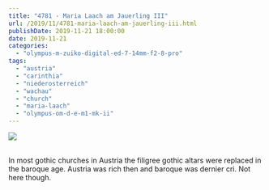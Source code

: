 ```yaml
---
title: "4781 - Maria Laach am Jauerling III"
url: /2019/11/4781-maria-laach-am-jauerling-iii.html
publishDate: 2019-11-21 18:00:00
date: 2019-11-21
categories: 
  - "olympus-m-zuiko-digital-ed-7-14mm-f2-8-pro"
tags: 
  - "austria"
  - "carinthia"
  - "niederosterreich"
  - "wachau"
  - "church"
  - "maria-laach"
  - "olympus-om-d-e-m1-mk-ii"
---
```

<div class="container">
<div class="center"><a target="_blank" href="https://d25zfm9zpd7gm5.cloudfront.net/1200x1200/2018/20180501_113153_lr.jpg"><img class="webfeedsFeaturedVisual" src="https://d25zfm9zpd7gm5.cloudfront.net/0600x0600/2018/20180501_113153_lr.jpg" /></a></div>
</div>
<br />

In most gothic churches in Austria the filigree gothic altars were
replaced in the baroque age. Austria was rich then and baroque was
dernier cri. Not here though.